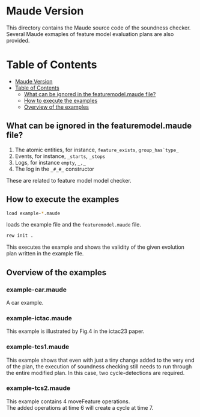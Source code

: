 # Maude Version

This directory contains the Maude source code of the soundness checker. 
Several Maude exmaples of feature model evaluation plans are also provided. 


Table of Contents
=================

   * [Maude Version](#maude-version)
   * [Table of Contents](#table-of-contents)
      * [What can be ignored in the featuremodel.maude file?](#what-can-be-ignored-in-the-featuremodel-maude-file)
      * [How to execute the examples](#how-to-execute-the-example)
      * [Overview of the examples](#overview-of-the-example)

## What can be ignored in the featuremodel.maude file?
1. The atomic entities, for instance, `feature_exists`, ``group_has`type_``
2. Events, for instance, `_starts`, `_stops`
3. Logs, for instance `empty`, `_,_`
4. The log in the `_#_#_` constructor

These are related to feature model model checker.

## How to execute the examples

 
```sh
load example-*.maude 
```
loads the example file and the `featuremodel.maude` file. 

```sh
rew init .
```
This executes the example and shows the validity of the given evolution plan written in the example file.

## Overview of the examples
### example-car.maude
A car example.

### example-ictac.maude
This example is illustrated by Fig.4 in the ictac23 paper.

### example-tcs1.maude
This example shows that even with just a tiny change added to the very end of the plan, 
the execution of soundness checking still needs to run through the entire modified plan.
In this case, two cycle-detections are required.

### example-tcs2.maude
This example contains 4 moveFeature operations.  
The added operations at time 6 will create a cycle at time 7.
